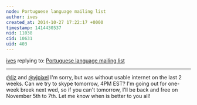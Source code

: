 ```yaml
---
node: Portuguese language mailing list
author: ives
created_at: 2014-10-27 17:22:17 +0000
timestamp: 1414430537
nid: 11038
cid: 10631
uid: 403
---
```




[ives](../profile/ives) replying to: [Portuguese language mailing list](../notes/vjpixel/08-11-2014/portuguese-language-mailing-list)

----
[@liz](/profile/liz) and [@vjpixel](/profile/vjpixel) I'm sorry, but was without usable internet on the last 2 weeks. Can we try to skype tomorrow, 4PM EST? I'm going out for one-week breek next wed, so if you can't tomorrow, I'll be back and free on November 5th to 7th. Let me know when is better to you all!